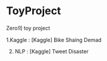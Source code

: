 # ToyProject

Zero의 toy project


1.Kaggle : [Kaggle] Bike Shaing Demad

2. NLP : [Kaggle] Tweet Disaster
